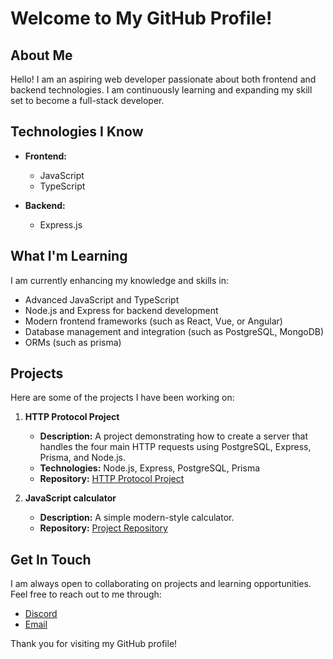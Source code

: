 # Welcome to My GitHub Profile!

## About Me
Hello! I am an aspiring web developer passionate about both frontend and backend technologies. I am continuously learning and expanding my skill set to become a full-stack developer.

## Technologies I Know
- **Frontend:**
  - JavaScript
  - TypeScript

- **Backend:**
  - Express.js

## What I'm Learning
I am currently enhancing my knowledge and skills in:
- Advanced JavaScript and TypeScript
- Node.js and Express for backend development
- Modern frontend frameworks (such as React, Vue, or Angular)
- Database management and integration (such as PostgreSQL, MongoDB)
- ORMs (such as prisma)

## Projects
Here are some of the projects I have been working on:

1. **HTTP Protocol Project**
   - **Description:** A project demonstrating how to create a server that handles the four main HTTP requests using PostgreSQL, Express, Prisma, and Node.js.
   - **Technologies:** Node.js, Express, PostgreSQL, Prisma
   - **Repository:** [HTTP Protocol Project](https://github.com/juannpg/http-protocol-server)

2. **JavaScript calculator**
   - **Description:** A simple modern-style calculator.
   - **Repository:** [Project Repository](https://github.com/juannpg/practica-calculadora)

## Get In Touch
I am always open to collaborating on projects and learning opportunities. Feel free to reach out to me through:
- [Discord](ralph2437)
- [Email](mailto:juan.pasgut.workspace@gmail.com)

Thank you for visiting my GitHub profile!
